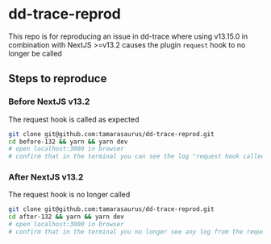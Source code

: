 # dd-trace-reprod

This repo is for reproducing an issue in dd-trace where using v13.15.0 in combination with NextJS >=v13.2 causes the plugin `request` hook to no longer be called

## Steps to reproduce

### Before NextJS v13.2

The request hook is called as expected

```bash
git clone git@github.com:tamarasaurus/dd-trace-reprod.git
cd before-132 && yarn && yarn dev
# open localhost:3000 in browser
# confirm that in the terminal you can see the log "request hook called"
```

### After NextJS v13.2

The request hook is no longer called

```bash
git clone git@github.com:tamarasaurus/dd-trace-reprod.git
cd after-132 && yarn && yarn dev
# open localhost:3000 in browser
# confirm that in the terminal you no longer see any log from the request hook
```